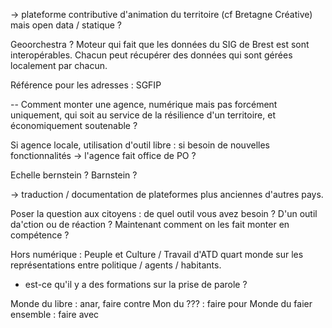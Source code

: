 -> plateforme contributive d'animation du territoire (cf Bretagne Créative) mais open data / statique ?




Geoorchestra ? Moteur qui fait que les données du SIG de Brest est sont interopérables. Chacun peut récupérer des données qui sont gérées localement par chacun.


Référence pour les adresses : SGFIP

--
Comment monter une agence, numérique mais pas forcément uniquement, qui soit au service de la résilience d'un territoire, et économiquement soutenable ?


Si agence locale, utilisation d'outil libre : si besoin de nouvelles fonctionnalités -> l'agence fait office de PO ?


Echelle bernstein ? Barnstein ?

-> traduction / documentation de plateformes plus anciennes d'autres pays.

Poser la question aux citoyens : de quel outil vous avez besoin ? D'un outil da'ction ou de réaction ? Maintenant comment on les fait monter en compétence ?



Hors numérique : Peuple et Culture / Travail d'ATD quart monde sur les représentations entre politique / agents / habitants.
- est-ce qu'il y a des formations sur la prise de parole ?

Monde du libre : anar, faire contre 
Mon du ??? : faire pour
Monde du faier ensemble : faire avec
